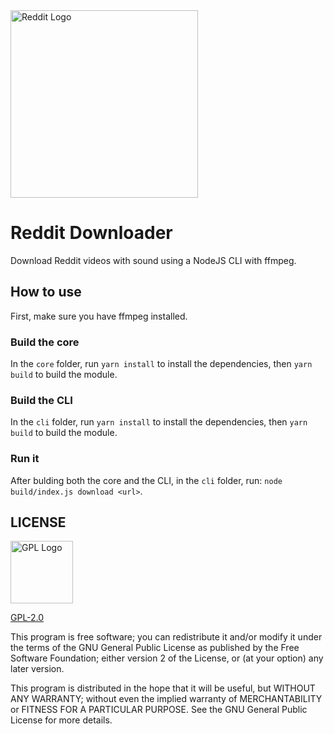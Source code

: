 <img alt="Reddit Logo" src="https://upload.wikimedia.org/wikipedia/fr/thumb/5/58/Reddit_logo_new.svg/1200px-Reddit_logo_new.svg.png" height="300px" />

# Reddit Downloader
Download Reddit videos with sound using a NodeJS CLI with ffmpeg.

## How to use
First, make sure you have ffmpeg installed.

### Build the core
In the `core` folder, run `yarn install` to install the dependencies, then `yarn build` to build the module.

### Build the CLI
In the `cli` folder, run `yarn install` to install the dependencies, then `yarn build` to build the module.

### Run it
After bulding both the core and the CLI, in the `cli` folder, run: `node build/index.js download <url>`.

## LICENSE
<img src="https://i.imgur.com/AuQQfiB.png" alt="GPL Logo" height="100px" />

[GPL-2.0](./LICENSE)

This program is free software; you can redistribute it and/or modify 
it under the terms of the GNU General Public License as published by 
the Free Software Foundation; either version 2 of the License, or
(at your option) any later version.

This program is distributed in the hope that it will be useful,
but WITHOUT ANY WARRANTY; without even the implied warranty of
MERCHANTABILITY or FITNESS FOR A PARTICULAR PURPOSE. See the
GNU General Public License for more details.

